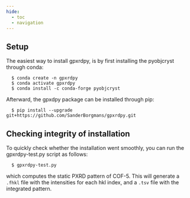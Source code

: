 ```yaml
---
hide:
  - toc
  - navigation
---
```


## Setup

The easiest way to install gpxrdpy, is by first installing the pyobjcryst through conda:

```console
  $ conda create -n gpxrdpy
  $ conda activate gpxrdpy
  $ conda install -c conda-forge pyobjcryst
```

Afterward, the gpxdpy package can be installed through pip:

```console
  $ pip install --upgrade git+https://github.com/SanderBorgmans/gpxrdpy.git
```

## Checking integrity of installation

To quickly check whether the installation went smoothly, you can run the gpxrdpy-test.py script as follows:

```console
  $ gpxrdpy-test.py
```

which computes the static PXRD pattern of COF-5. This will generate a `.fhkl` file with the intensities for each hkl index, and a `.tsv` file with the integrated pattern. 